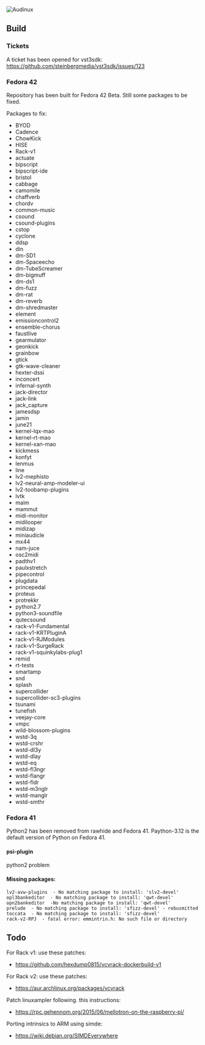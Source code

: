 ![Audinux](../images/AudinuxBanner.png)

## Build

### Tickets

A ticket has been opened for vst3sdk: https://github.com/steinbergmedia/vst3sdk/issues/123

### Fedora 42

Repository has been built for Fedora 42 Beta. Still some packages to be fixed.

Packages to fix:
* BYOD
* Cadence
* ChowKick
* HISE
* Rack-v1
* actuate
* bipscript
* bipscript-ide
* bristol
* cabbage
* camomile
* chaffverb
* chordv
* common-music
* csound
* csound-plugins
* cstop
* cyclone
* ddsp
* din
* dm-SD1
* dm-Spaceecho
* dm-TubeScreamer
* dm-bigmuff
* dm-ds1
* dm-fuzz
* dm-rat
* dm-reverb
* dm-shredmaster
* element
* emissioncontrol2
* ensemble-chorus
* faustlive
* gearmulator
* geonkick
* grainbow
* gtick
* gtk-wave-cleaner
* hexter-dssi
* inconcert
* infernal-synth
* jack-director
* jack-link
* jack_capture
* jamesdsp
* jamin
* june21
* kernel-lqx-mao
* kernel-rt-mao
* kernel-xan-mao
* kickmess
* konfyt
* lenmus
* line
* lv2-mephisto
* lv2-neural-amp-modeler-ui
* lv2-toobamp-plugins
* lvtk
* maim
* mammut
* midi-monitor
* midilooper
* midizap
* miniaudicle
* mx44
* nam-juce
* osc2midi
* padthv1
* paulxstretch
* pipecontrol
* plugdata
* princepedal
* proteus
* protrekkr
* python2.7
* python3-soundfile
* qutecsound
* rack-v1-Fundamental
* rack-v1-KRTPluginA
* rack-v1-RJModules
* rack-v1-SurgeRack
* rack-v1-squinkylabs-plug1
* remid
* rt-tests
* smartamp
* snd
* splash
* supercollider
* supercollider-sc3-plugins
* tsunami
* tunefish
* veejay-core
* vmpc
* wild-blossom-plugins
* wstd-3q
* wstd-crshr
* wstd-dl3y
* wstd-dlay
* wstd-eq
* wstd-fl3ngr
* wstd-flangr
* wstd-fldr
* wstd-m3nglr
* wstd-manglr
* wstd-smthr

### Fedora 41

Python2 has been removed from rawhide and Fedora 41.
Paython-3.12 is the default version of Python on Fedora 41.

#### psi-plugin

python2 problem

#### Missing packages:

```
lv2-avw-plugins  - No matching package to install: 'slv2-devel'
opl3bankeditor  - No matching package to install: 'qwt-devel'
opn2bankeditor  -No matching package to install: 'qwt-devel'
prelude  - No matching package to install: 'sfizz-devel' - rebusmitted
toccata  - No matching package to install: 'sfizz-devel'
rack-v2-RPJ  - fatal error: emmintrin.h: No such file or directory
```

## Todo

For Rack v1: use these patches:
- https://github.com/hexdump0815/vcvrack-dockerbuild-v1

For Rack v2: use these patches:
- https://aur.archlinux.org/packages/vcvrack

Patch linuxampler following. this instructions:
- https://rpc.gehennom.org/2015/06/mellotron-on-the-raspberry-pi/

Porting intrinsics to ARM using simde:
- https://wiki.debian.org/SIMDEverywhere

